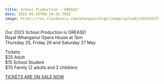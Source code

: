 ```yaml
---
title: School Production - GREASE!
date: 2023-05-25T00:59:32.788Z
image: https://res.cloudinary.com/whanganuihigh/image/upload/v1683363723/Events/grease_production_2023.jpg
---
```

Our 2023 School Production is GREASE!  
Royal Whanganui Opera House at 7pm  
Thursday 25, Friday 26 and Saturday 27 May  

Tickets:  
$25 Adult  
$15 School Student  
$70 Family (2 adults and 2 children)

[TICKETS ARE ON SALE NOW](https://rwoh.sales.ticketsearch.com/sales/salesevent/108609?fbclid=IwAR14esGcrVJ7tOi7_QD_7F9EGDk9PLCL2HGUpPkLWfshFvYri2_nJhDllBo)